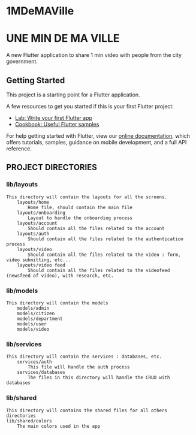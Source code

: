 # 1MDeMAVille
# UNE MIN DE MA VILLE

A new Flutter application to share 1 min video with  people from the city government.

## Getting Started

This project is a starting point for a Flutter application.

A few resources to get you started if this is your first Flutter project:

- [Lab: Write your first Flutter app](https://flutter.dev/docs/get-started/codelab)
- [Cookbook: Useful Flutter samples](https://flutter.dev/docs/cookbook)

For help getting started with Flutter, view our
[online documentation](https://flutter.dev/docs), which offers tutorials,
samples, guidance on mobile development, and a full API reference.

## PROJECT DIRECTORIES

### lib/layouts
    This directory will contain the layouts for all the screens.
        layouts/home
            Home file, should contain the main file 
        layouts/onboarding
            Layout to handle the onboarding process
        layouts/account 
            Should contain all the files related to the account
        layouts/auth 
            Should contain all the files related to the authentication process
        layouts/video 
            Should contain all the files related to the video : form, video submitting, etc...
        layouts/video feed 
            Should contain all the files related to the videofeed (newsfeed of video), with research, etc.

### lib/models
    This directory will contain the models 
        models/admin
        models/citizen
        models/department
        models/user
        models/video

### lib/services
    This directory will contain the services : databases, etc.
        services/auth
            This file will handle the auth process
        services/databases
            The files in this directory will handle the CRUD with databases

### lib/shared
    This directory will contains the shared files for all others directories
    lib/shared/colors
        The main colors used in the app
